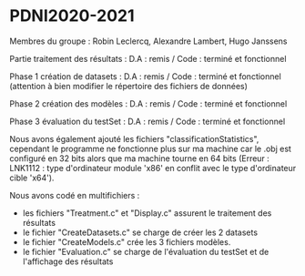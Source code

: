 # PDNI2020-2021
Membres du groupe : 
Robin Leclercq,
Alexandre Lambert,
Hugo Janssens

Partie traitement des résultats : 
D.A : remis / Code : terminé et fonctionnel

Phase 1 création de datasets :
D.A : remis / Code : terminé et fonctionnel (attention à bien modifier le répertoire des fichiers de données)

Phase 2 création des modèles :
D.A : remis / Code : terminé et fonctionnel

Phase 3 évaluation du testSet :
D.A : remis / Code : terminé et fonctionnel

Nous avons également ajouté les fichiers "classificationStatistics", cependant le programme ne fonctionne plus sur ma machine car
le .obj est configuré en 32 bits alors que ma machine tourne en 64 bits (Erreur : LNK1112 : type d'ordinateur module 'x86' en conflit avec le type d'ordinateur
cible 'x64').

Nous avons codé en multifichiers : 
- les fichiers "Treatment.c" et "Display.c" assurent le traitement des résultats
- le fichier "CreateDatasets.c" se charge de créer les 2 datasets
- le fichier "CreateModels.c" crée les 3 fichiers modèles.
- le fichier "Evaluation.c" se charge de l'évaluation du testSet et de l'affichage des résultats
